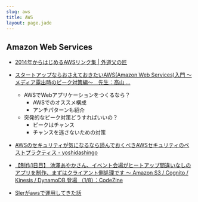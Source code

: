 ```yaml
---
slug: aws
title: AWS
layout: page.jade
---
```


## Amazon Web Services

- [2014年からはじめるAWSリンク集 | 外道父の匠](http://blog.father.gedow.net/2014/01/07/aws-links/)
- [スタートアップならおさえておきたいAWS(Amazon Web Services)入門 ～メディア露出時のピーク対策編～　先生：高山 ...](http://www.slideshare.net/schoowebcampus/awsamazon-web-services-29873429)
    - AWSでWebアプリケーションをつくるなら？
        - AWSでのオススメ構成
        - アンチパターンも紹介
    - 突発的なピーク対策どうすればいいの？
        - ピークはチャンス
        - チャンスを逃さないための対策
- [AWSのセキュリティが気になるなら読んでおくべきAWSセキュリティのベストプラクティス - yoshidashingo](http://yoshidashingo.hatenablog.com/entry/2014/08/24/211825)
- [【制作1日目】 池澤あやかさん、イベント会場がヒートアップ間違いなしのアプリを制作、まずはクライアント側処理です ～ Amazon S3 / Cognito / Kinesis / DynamoDB 登場 （1/8）：CodeZine](http://codezine.jp/article/detail/8642)

- [Slerがawsで運用してきた話](http://www.slideshare.net/tenbo07/sleraws)
